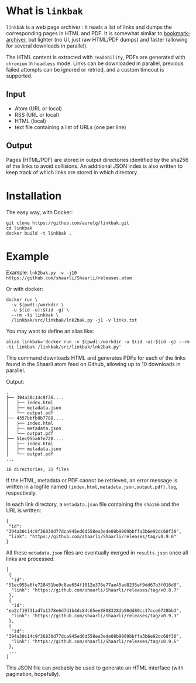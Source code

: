 # What is `linkbak`

`linkbak` is a web page archiver : it reads a list of links and dumps the
corresponding pages in HTML and PDF. It is somewhat similar to
[bookmark-archiver](https://github.com/pirate/bookmark-archiver), but lighter
(no UI, just raw HTML/PDF dumps) and faster (allowing for several downloads in
parallel).

The HTML content is extracted with `readability`, PDFs are generated with
`chromium` in `headless` mode. Links can be downloaded in parallel, previous
failed attempts can be ignored or retried, and a custom timeout is supported.

## Input

- Atom (URL or local)
- RSS (URL or local)
- HTML (local)
- text file containing a list of URLs (one per line)

## Output

Pages (HTML/PDF) are stored in output directories identified by the sha256 of
the links to avoid collisions. An additional JSON index is also written to keep
track of which links are stored in which directory.

# Installation

The easy way, with Docker:

```
git clone https://github.com/aurelg/linkbak.git
cd linkbak
docker build -t linkbak .
```

# Example

Example: `lnk2bak.py -v -j10 https://github.com/shaarli/Shaarli/releases.atom`

Or with docker:

```
docker run \
  -v $(pwd):/workdir \
  -u $(id -u):$(id -g) \
  --rm -ti linkbak \
  /linkbak/src/linkbak/lnk2bak.py -j1 -v links.txt
```

You may want to define an alias like:

`alias linkbak='docker run -v $(pwd):/workdir -u $(id -u):$(id -g) --rm -ti linkbak /linkbak/src/linkbak/lnk2bak.py'`

This command downloads HTML and generates PDFs for each of the links found in
the Shaarli atom feed on Github, allowing up to 10 downloads in parallel.

Output:

```
.
├── 394a30c14c9f36....
│   ├── index.html
│   ├── metadata.json
│   └── output.pdf
├── 4357bbfb8b7788....
│   ├── index.html
│   ├── metadata.json
│   └── output.pdf
├── 51ec955a6fe728....
│   ├── index.html
│   ├── metadata.json
│   └── output.pdf
...

10 directories, 31 files
```

If the HTML, metadata or PDF cannot be retrieved, an error message is written in
a logfile named `{index.html,metadata.json,output.pdf}.log`, respectively.

In each link directory, a `metadata.json` file containing the `sha156` and the
URL is written:

```
{
 "id": "394a30c14c9f36830d77dca945ed6d558ea3ede08b9009bbffa3b6e92dc68f30",
 "link": "https://github.com/shaarli/Shaarli/releases/tag/v0.9.6"
}
```

All these `metadata.json` files are eventually merged in `results.json` once all
links are processed:

```
[
 {
  "id": "51ec955a6fe728451be9c8ae654f1012e376e77ae45ad8235ef9dd67b3f016d8",
  "link": "https://github.com/shaarli/Shaarli/releases/tag/v0.8.7"
 },
 {
  "id": "ea2cf19731ad7a1378e6d7d1b4dc84c65ee8808328db98dd80cc17cce6728bb3",
  "link": "https://github.com/shaarli/Shaarli/releases/tag/v0.9.3"
 },
 {
  "id": "394a30c14c9f36830d77dca945ed6d558ea3ede08b9009bbffa3b6e92dc68f30",
  "link": "https://github.com/shaarli/Shaarli/releases/tag/v0.9.6"
 },
 ...
]
```

This JSON file can probably be used to generate an HTML interface (with
pagination, hopefully).
